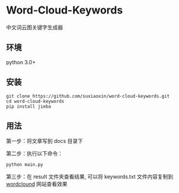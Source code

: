 # Word-Cloud-Keywords
中文词云图关键字生成器

## 环境
python 3.0+

## 安装

```
git clone https://github.com/suxiaoxin/word-cloud-keywords.git
cd word-cloud-keywords
pip install jieba
```

## 用法

第一步：将文章写到 docs 目录下

第二步：执行以下命令：

```python
python main.py
```

第三步：在 result 文件夹查看结果, 可以将 keywords.txt 文件内容复制到 [wordclound](https://www.wordclouds.com/#) 网站查看效果